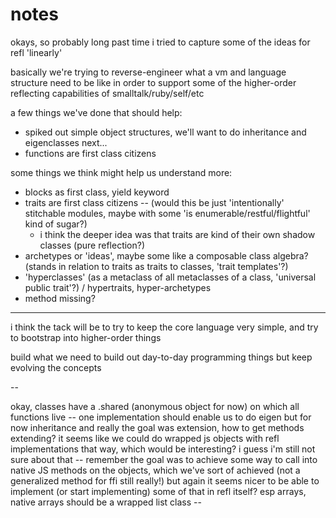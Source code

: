 # notes

okays, so probably long past time i tried to capture some of the ideas for refl 'linearly'

basically we're trying to reverse-engineer what a vm and language structure need to be like
in order to support some of the higher-order reflecting capabilities of smalltalk/ruby/self/etc

a few things we've done that should help:
- spiked out simple object structures, we'll want to do inheritance and eigenclasses next...
- functions are first class citizens

some things we think might help us understand more:
- blocks as first class, yield keyword
- traits are first class citizens -- (would this be just 'intentionally' stitchable modules, maybe with some 'is enumerable/restful/flightful' kind of sugar?)
    - i think the deeper idea was that traits are kind of their own shadow classes (pure reflection?)
- archetypes or 'ideas', maybe some like a composable class algebra? (stands in relation to traits as traits to classes, 'trait templates'?)
- 'hyperclasses' (as a metaclass of all metaclasses of a class, 'universal public trait'?) / hypertraits, hyper-archetypes
- method missing?

---

i think the tack will be to try to keep the core language very simple, and try to bootstrap into higher-order things

build what we need to build out day-to-day programming things but keep evolving the concepts

--

okay, classes have a .shared (anonymous object for now) on which all functions live -- one implementation
should enable us to do eigen but for now inheritance and really the goal was extension, how to get methods extending?
it seems like we could do wrapped js objects with refl implementations that way, which would be interesting? i guess i'm still not
sure about that -- remember the goal was to achieve some way to call into native JS methods on the objects, which we've sort of
achieved (not a generalized method for ffi still really!) but again it seems nicer to be able to implement (or start implementing) some
of that in refl itself? esp arrays, native arrays should be a wrapped list class -- 